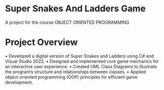 # Super Snakes And Ladders Game
A project for the course OBJECT ORIENTED PROGRAMMING
# Project Overview
 •  Developed a digital version of Super Snakes and Ladders using C# and Visual Studio 2022.
 •  Designed and implemented core game mechanics for an interactive user experience.
 •  Created UML Class Diagrams to illustrate the program’s structure and relationships between classes.
 •  Applied object-oriented programming (OOP) principles for efficient game development.
